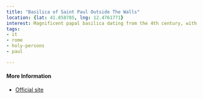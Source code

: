 ```yaml
---
title: "Basilica of Saint Paul Outside The Walls"
location: {lat: 41.858785, lng: 12.4761771}
interest: Magnificent papal basilica dating from the 4th century, with tomb of St Paul & elegant cloisters.  Destroyed by fire in 1823, it was rebuilt and reconsecrated in 1854.  Portraits of all the popes line the nave.
tags:
- it
- rome
- holy-persons
- paul

---
```



#### More Information

* [Official site](http://www.basilicasanpaolo.org/)





